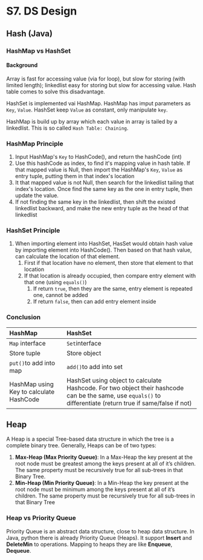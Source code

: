 # S7. DS Design

## Hash \(Java\)

### HashMap vs HashSet

#### Background

Array is fast for accessing value \(via for loop\), but slow for storing \(with limited length\); linkedlist easy for storing but slow for accessing value. Hash table comes  to solve this disadvantage.

HashSet is implemented vai HashMap. HashMap has imput parameters as `Key`, `Value`. HashSet keep `Value` as constant, only manipulate `key`.

HashMap is build up by array which each value in array is tailed by a linkedlist. This is so called `Hash Table: Chaining`. 

### HashMap Principle

1. Input HashMap's `Key` to HashCode\(\), and return the hashCode \(int\)
2. Use this hashCode as index, to find it's mapping value in hash table. If that mapped value is Null, then import the HashMap's `Key`, `Value` as entry tuple, putting them in that index's location
3. It that mapped value is not Null, then search for the linkedlist tailing that index's location. Once find the same key as the one in entry tuple, then update the value.
4. If not finding the same key in the linkedlist, then shift the existed linkedlist backward, and make the new entry tuple as the head of that linkedlist

### HashSet Principle

1. When importing element into HashSet, HasSet would obtain hash value by importing element into HashCode\(\). Then based on that hash value, can calculate the location of that element. 
   1. First if that location have no element, then store that element to that location
   2. If that location is already occupied, then compare entry element with that one \(using `equals()`\)
      1. If return `true`, then they are the same, entry element is repeated one, cannot be added 
      2. If return `false`, then can add entry element inside

### Conclusion

| HashMap | HashSet |
| :--- | :--- |
| `Map` interface | `Set`interface |
| Store tuple | Store object |
| `put()`to add into map | `add()`to add into set |
| HashMap using Key to calculate HashCode | HashSet using object to calculate Hashcode. For two object their hashcode can be the same, use `equals()` to differentiate  \(return true if same/false if not\) |

## Heap

A Heap is a special Tree-based data structure in which the tree is a complete binary tree. Generally, Heaps can be of two types:

1. **Max-Heap \(Max Priority Queue\)**: In a Max-Heap the key present at the root node must be greatest among the keys present at all of it’s children. The same property must be recursively true for all sub-trees in that Binary Tree.
2. **Min-Heap \(Min Priority Queue\)**: In a Min-Heap the key present at the root node must be minimum among the keys present at all of it’s children. The same property must be recursively true for all sub-trees in that Binary Tree

### Heap vs Priority Queue

Priority Queue is an abstract data structure, close to heap data structure. In Java, python there is already Priority Queue \(Heaps\). It support **Insert** and **DeleteMin** to operations. Mapping to heaps they are like **Enqueue**, **Dequeue**. 





